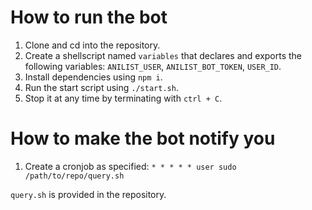 # How to run the bot
1. Clone and cd into the repository.
2. Create a shellscript named `variables` that declares and exports the following variables: `ANILIST_USER`, `ANILIST_BOT_TOKEN`, `USER_ID`.
3. Install dependencies using `npm i`.
4. Run the start script using `./start.sh`.
5. Stop it at any time by terminating with `ctrl + C`.

# How to make the bot notify you
1. Create a cronjob as specified: `* * * * * user sudo /path/to/repo/query.sh`

`query.sh` is provided in the repository.
